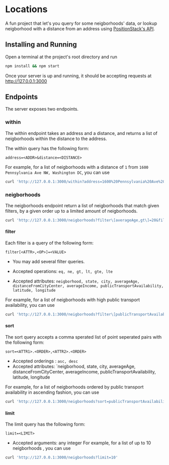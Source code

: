 # Locations
A fun project that let's you query for some neigborhoods' data, or lookup neigborhood with a distance from an address using [PositionStack's API](https://positionstack.com/ "positionstack's Homepage").

## Installing and Running
Open a terminal at the project's root directory and run
```sh
npm install && npm start
```

Once your server is up and running, it should be accepting requests at http://127.0.0.1:3000

## Endpoints
The server exposes two endpoints.

### within
The within endpoint takes an address and a distance, and returns a list of neigborhoods within the distance to the address.

The within query has the following form:
```
address=<ADDR>&distance=<DISTANCE>
```

For example, for a list of neigborhoods with a distance of `1` from `1600 Pennsylvania Ave NW, Washington DC`, you can use

```sh
curl 'http://127.0.0.1:3000/within?address=1600%20Pennsylvania%20Ave%20NW,%20Washington%20DC&distance=1'
```

### neigborhoods
The neigborhoods endpoint return a list of neigborhoods that match given filters, by a given order up to a limited amount of neigborhoods.

```sh
curl 'http://127.0.0.1:3000/neigborhoods?filter\[averageAge,gt\]=20&filter\[averageIncome,lt\]=100000&sort=publicTransportAvailability.asc,averageIncome.desc&limit=10'
```

#### filter
Each filter is a query of the following form:
```
filter[<ATTR>,<OP>]=<VALUE>
```
* You may add several filter queries.

* Accepted operations:    `eq, ne, gt, lt, gte, lte`

* Accepted attributes:    `neigborhood, state, city, averageAge, distanceFromCityCenter, averageIncome, publicTransportAvailability, latitude, longitude`

For example, for a list of neigborhoods with high public transport availability, you can use
```sh
curl 'http://127.0.0.1:3000/neigborhoods?filter\[publicTransportAvailability,eq\]=high'
```

#### sort
The sort query accepts a comma sperated list of point seperated pairs with the following form:
```
sort=<ATTR1>.<ORDER>,<ATTR2>.<ORDER>
```
* Accepted orderings : `asc, desc`
* Accepted attributes:    `neigborhood, state, city, averageAge, distanceFromCityCenter, averageIncome, publicTransportAvailability, latitude, longitude

For example, for a list of neigborhoods ordered by public transport availability in ascending fashion, you can use
```sh
curl 'http://127.0.0.1:3000/neigborhoods?sort=publicTransportAvailability.asc'
```

#### limit
The limit query has the following form:
```
limit=<LIMIT>
```
* Accepted arguments: any integer
For example, for a list of up to 10 neigborhoods , you can use
```sh
curl 'http://127.0.0.1:3000/neigborhoods?limit=10'
```